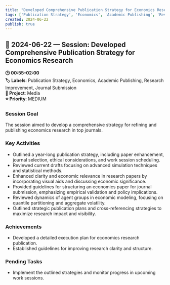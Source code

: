 ```yaml
---
title: "Developed Comprehensive Publication Strategy for Economics Research"
tags: ['Publication Strategy', 'Economics', 'Academic Publishing', 'Research Improvement', 'Journal Submission']
created: 2024-06-22
publish: true
---
```


## 📅 2024-06-22 — Session: Developed Comprehensive Publication Strategy for Economics Research

**🕒 00:55–02:00**  
**🏷️ Labels**: Publication Strategy, Economics, Academic Publishing, Research Improvement, Journal Submission  
**📂 Project**: Media  
**⭐ Priority**: MEDIUM  


### Session Goal
The session aimed to develop a comprehensive strategy for refining and publishing economics research in top journals.

### Key Activities
- Outlined a year-long publication strategy, including paper enhancement, journal selection, ethical considerations, and work session scheduling.
- Reviewed current drafts focusing on advanced simulation techniques and statistical methods.
- Enhanced clarity and economic relevance in research papers by incorporating visual aids and discussing economic significance.
- Provided guidelines for structuring an economics paper for journal submission, emphasizing empirical validation and policy implications.
- Reviewed dynamics of agent groups in economic modeling, focusing on quantile partitioning and aggregate volatility.
- Outlined strategic publication plans and cross-referencing strategies to maximize research impact and visibility.

### Achievements
- Developed a detailed execution plan for economics research publication.
- Established guidelines for improving research clarity and structure.

### Pending Tasks
- Implement the outlined strategies and monitor progress in upcoming work sessions.
